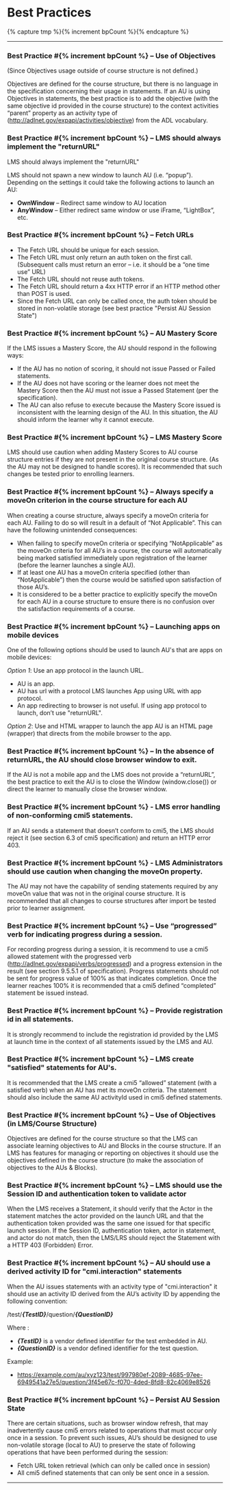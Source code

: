 ---
---

# Best Practices
{% capture tmp %}{% increment bpCount %}{% endcapture %}

------

### Best Practice #{% increment bpCount %} – Use of Objectives

(Since Objectives usage outside of course structure is not defined.)

Objectives are defined for the course structure, but there is no language in the specification concerning their usage in statements. If an AU is using Objectives in statements, the best practice is to add the objective (with the same objective id provided in the course structure) to the context activities “parent” property as an activity type of (http://adlnet.gov/expapi/activities/objective) from the ADL vocabulary.

### Best Practice #{% increment bpCount %} – LMS should always implement the "returnURL"

LMS should always implement the "returnURL"

LMS should not spawn a new window to launch AU (i.e. “popup”). Depending on the settings it could take the following actions to launch an AU:

* **OwnWindow** – Redirect same window to AU location
* **AnyWindow** – Either redirect same window or use iFrame, “LightBox”, etc.

### Best Practice #{% increment bpCount %} – Fetch URLs

* The Fetch URL should be unique for each session.
* The Fetch URL must only return an auth token on the first call. (Subsequent calls must return an error – i.e. it should be a “one time use” URL)
* The Fetch URL should not reuse auth tokens.
* The Fetch URL should return a 4xx HTTP error if an HTTP method other than POST is used.
* Since the Fetch URL can only be called once, the auth token should be stored in non-volatile storage (see best practice "Persist AU Session State") 

### Best Practice #{% increment bpCount %} – AU Mastery Score

If the LMS issues a Mastery Score, the AU should respond in the following ways:

* If the AU has no notion of scoring, it should not issue Passed or Failed statements.
* If the AU does not have scoring or the learner does not meet the Mastery Score then the AU must not issue a Passed Statement (per the specification).
* The AU can also refuse to execute because the Mastery Score issued is inconsistent with the learning design of the AU. In this situation, the AU should inform the learner why it cannot execute.

### Best Practice #{% increment bpCount %} – LMS Mastery Score

LMS should use caution when adding Mastery Scores to AU course structure entries if they are not present in the original course structure. (As the AU may not be designed to handle scores). It is recommended that such changes be tested prior to enrolling learners.

### Best Practice #{% increment bpCount %} – Always specify a moveOn criterion in the course structure for each AU

When creating a course structure, always specify a moveOn criteria for each AU. Failing to do so will result in a default of “Not Applicable”. This can have the following unintended consequences:

* When failing to specify moveOn criteria or specifying “NotApplicable” as the moveOn criteria for all AU’s in a course, the course will automatically being marked satisfied immediately upon registration of the learner (before the learner launches a single AU).
* If at least one AU has a moveOn criteria specified (other than “NotApplicable”) then the course would be satisfied upon satisfaction of those AU’s.
* It is considered to be a better practice to explicitly specify the moveOn for each AU in a course structure to ensure there is no confusion over the satisfaction requirements of a course.

### Best Practice #{% increment bpCount %} – Launching apps on mobile devices

One of the following options should be used to launch AU's that are apps on mobile devices:

_Option 1_: Use an app protocol in the launch URL.

* AU is an app.
* AU has url with a protocol LMS launches App using URL with app protocol.
* An app redirecting to browser is not useful. If using app protocol to launch, don’t use "returnURL".

_Option 2_: Use and HTML wrapper to launch the app AU is an HTML page (wrapper) that directs from the mobile browser to the app.

### Best Practice #{% increment bpCount %} – In the absence of returnURL, the AU should close browser window to exit.

If the AU is not a mobile app and the LMS does not provide a “returnURL”, the best practice to exit the AU is to close the Window (window.close()) or direct the learner to manually close the browser window.

### Best Practice #{% increment bpCount %}  - LMS error handling of non-conforming cmi5 statements.
If an AU sends a statement that doesn’t conform to cmi5, the LMS should reject it (see section 6.3 of cmi5 specification) and return an HTTP error 403.

### Best Practice #{% increment bpCount %}  - LMS Administrators should use caution when changing the moveOn property.
The AU may not have the capability of sending statements required by any moveOn value that was not in the original course structure. It is recommended that all changes to course structures after import be tested prior to learner assignment.

###  Best Practice #{% increment bpCount %} – Use “progressed” verb for indicating progress during a session.
For recording progress during a session, it is recommend to use a cmi5 allowed statement with the progressed verb (http://adlnet.gov/expapi/verbs/progressed) and a progress extension in the result (see section 9.5.5.1 of specification).  Progress statements should not be sent for progress value of 100% as that indicates completion.  Once the learner reaches 100% it is recommended that a cmi5 defined “completed” statement be issued instead.

###  Best Practice #{% increment bpCount %} – Provide registration id in all statements.
It is strongly recommend to include the registration id provided by the LMS at launch time in the context of all statements issued by the LMS and AU.

###  Best Practice #{% increment bpCount %} – LMS create "satisfied" statements for AU's.

It is recommended that the LMS create a cmi5 “allowed” statement (with a satisfied verb) when an AU has met its moveOn criteria.  The statement should also include the same AU activityId used in cmi5 defined statements.

###  Best Practice #{% increment bpCount %} – Use of Objectives (in LMS/Course Structure)

Objectives are defined for the course structure so that the LMS can associate learning objectives to AU and Blocks in the course structure.  If an LMS has features for managing or reporting on objectives it should use the objectives defined in the course structure (to make the association of objectives to the AUs & Blocks).

###  Best Practice #{% increment bpCount %} – LMS should use the Session ID and authentication token to validate actor

When the LMS receives a Statement, it should verify that the Actor in the statement matches the actor provided on the launch URL and that the authentication token provided was the same one issued for that specific launch session.  If the Session ID, authentication token, actor in statement, and actor do not match, then the LMS/LRS should reject the Statement with a HTTP 403 (Forbidden) Error.

###  Best Practice #{% increment bpCount %} – AU should use a derived activity ID for "cmi.interaction" statements

When the AU issues statements with an activity type of "cmi.interaction" it should use an activity ID derived from the AU’s activity ID by appending the following convention:

/test/**_{TestID}_**/question/**_{QuestionID}_**

 Where :

   * **_{TestID}_** is a vendor defined identifier for the test embedded in AU.
   * **_{QuestionID}_** is a vendor defined identifier for the test question.

Example:

   * https://example.com/au/xyz123/test/997980ef-2089-4685-97ee-6949541a27e5/question/3f45e67c-f070-4ded-8fd8-82c4069e8526

###  Best Practice #{% increment bpCount %} – Persist AU Session State 

There are certain situations, such as browser window refresh, that may inadvertently cause cmi5 errors related to operations that must occur only once in a session.  To prevent such issues, AU’s should be designed to use non-volatile storage (local to AU) to preserve the state of following operations that have been performed during the session:

* Fetch URL token retrieval (which can only be called once in session)
* All cmi5 defined statements that can only be sent once in a session.




------
